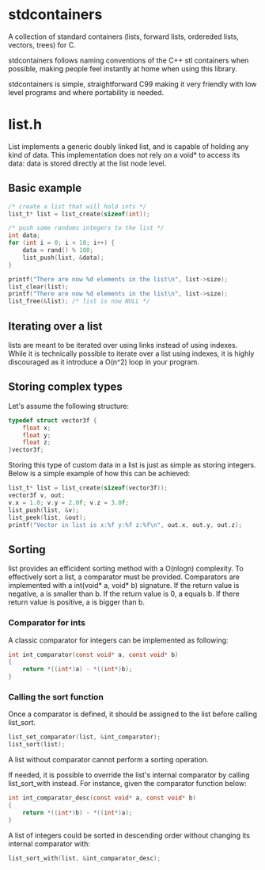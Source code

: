 # stdcontainers
A collection of standard containers (lists, forward lists, ordereded lists, vectors, trees) for C.

stdcontainers follows naming conventions of the C++ stl containers when possible, making people feel instantly at home when using this library.

stdcontainers is simple, straightforward C99 making it very friendly with low level programs and where portability is needed. 

# list.h

List implements a generic doubly linked list, and is capable of holding any kind of data. This implementation does not rely on a void* to access its data: data is stored directly at the list node level.

## Basic example

```c
/* create a list that will hold ints */
list_t* list = list_create(sizeof(int));

/* push some randoms integers to the list */
int data;
for (int i = 0; i < 10; i++) {
    data = rand() % 100;
    list_push(list, &data);
}

printf("There are now %d elements in the list\n", list->size);
list_clear(list);
printf("There are now %d elements in the list\n", list->size);
list_free(&list); /* list is now NULL */
```

## Iterating over a list

lists are meant to be iterated over using links instead of using indexes. While it is technically possible to iterate over a list using indexes, it is highly discouraged as it introduce a O(n^2) loop in your program.

## Storing complex types

Let's assume the following structure:

```c
typedef struct vector3f {
    float x;
    float y;
    float z;
}vector3f;
```

Storing this type of custom data in a list is just as simple as storing integers. Below is a simple example of how this can be achieved:

```c
list_t* list = list_create(sizeof(vector3f));
vector3f v, out;
v.x = 1.0; v.y = 2.0f; v.z = 3.0f;
list_push(list, &v);
list_peek(list, &out);
printf("Vector in list is x:%f y:%f z:%f\n", out.x, out.y, out.z);
````

## Sorting

list provides an efficident sorting method with a O(nlogn) complexity. To effectively sort a list, a comparator must be provided. Comparators are implemented with a int(void* a, void* b) signature. If the return value is negative, a is smaller than b. If the return value is 0, a equals b. If there return value is positive, a is bigger than b.

### Comparator for ints

A classic comparator for integers can be implemented as following:

```c
int int_comparator(const void* a, const void* b)
{
    return *((int*)a) - *((int*)b);
}
```

### Calling the sort function

Once a comparator is defined, it should be assigned to the list before calling list_sort.

```c
list_set_comparator(list, &int_comparator);
list_sort(list);
```

A list without comparator cannot perform a sorting operation.

If needed, it is possible to override the list's internal comparator by calling list_sort_with instead. For instance, given the comparator function below:

```c
int int_comparator_desc(const void* a, const void* b)
{
    return *((int*)b) - *((int*)a);
}
```

A list of integers could be sorted in descending order without changing its internal comparator with:

```c
list_sort_with(list, &int_comparator_desc);
```

